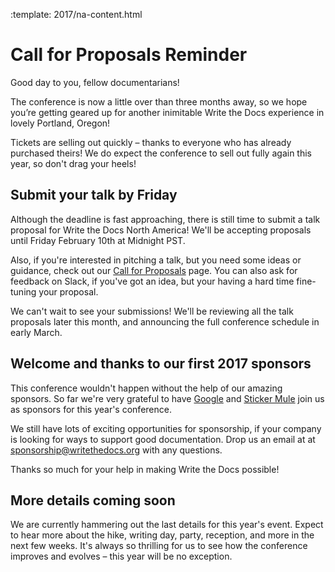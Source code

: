 :template: 2017/na-content.html

# Call for Proposals Reminder

Good day to you, fellow documentarians!

The conference is now a little over than three months away, so we hope you’re getting geared up for another inimitable Write the Docs experience in lovely Portland, Oregon!

Tickets are selling out quickly – thanks to everyone who has already purchased theirs! We do expect the conference to sell out fully again this year, so don't drag your heels!

## Submit your talk by Friday

Although the deadline is fast approaching, there is still time to submit a talk proposal for Write the Docs North America! We'll be accepting proposals until Friday February 10th at Midnight PST.

Also, if you're interested in pitching a talk, but you need some ideas or guidance, check out our [Call for Proposals](http://www.writethedocs.org/conf/na/2017/cfp/) page. You can also ask for feedback on Slack, if you've got an idea, but your having a hard time fine-tuning your proposal.

We can't wait to see your submissions! We'll be reviewing all the talk proposals later this month, and announcing the full conference schedule in early March.

## Welcome and thanks to our first 2017 sponsors

This conference wouldn't happen without the help of our amazing sponsors. So far we're very grateful to have [Google](https://www.google.com/about/) and [Sticker Mule](https://www.stickermule.com/) join us as sponsors for this year's conference.

We still have lots of exciting opportunities for sponsorship, if your company is looking for ways to support good documentation. Drop us an email at at sponsorship@writethedocs.org with any questions.

Thanks so much for your help in making Write the Docs possible!

## More details coming soon

We are currently hammering out the last details for this year's event. Expect to hear more about the hike, writing day, party, reception, and more in the next few weeks. It's always so thrilling for us to see how the conference improves and evolves – this year will be no exception.
